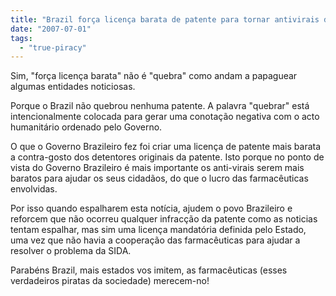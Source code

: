 ```yaml
---
title: "Brazil força licença barata de patente para tornar antivirais da SIDA mais baratos"
date: "2007-07-01"
tags: 
  - "true-piracy"
---
```


Sim, "força licença barata" não é "quebra" como andam a papaguear algumas entidades noticiosas.

Porque o Brazil não quebrou nenhuma patente. A palavra "quebrar" está intencionalmente colocada para gerar uma conotação negativa com o acto humanitário ordenado pelo Governo.

O que o Governo Brazileiro fez foi criar uma licença de patente mais barata a contra-gosto dos detentores originais da patente. Isto porque no ponto de vista do Governo Brazileiro é mais importante os anti-virais serem mais baratos para ajudar os seus cidadãos, do que o lucro das farmacêuticas envolvidas.

Por isso quando espalharem esta notícia, ajudem o povo Brazileiro e reforcem que não ocorreu qualquer infracção da patente como as noticias tentam espalhar, mas sim uma licença mandatória definida pelo Estado, uma vez que não havia a cooperação das farmacêuticas para ajudar a resolver o problema da SIDA.

Parabéns Brazil, mais estados vos imitem, as farmacêuticas (esses verdadeiros piratas da sociedade) merecem-no!
